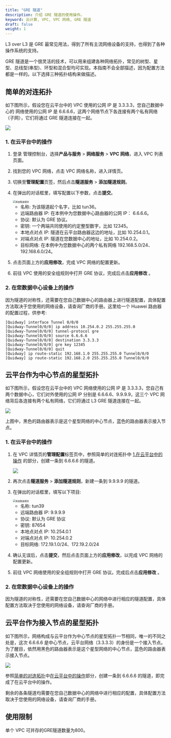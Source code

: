 ```yaml
---
title: "GRE 隧道"
description: 介绍 GRE 隧道的使用操作。
keyword: 云计算, VPC, VPC 网络, GRE 隧道
draft: false
weight: 1
---
```




L3 over L3 是 GRE 最常见用法，得到了所有主流网络设备的支持，也得到了各种操作系统的支持。

GRE 隧道是一个很灵活的技术，可以用来组建各种网络拓扑，常见的树型、星型、总线型(串型)、环型和混合型均可实现。本指南不会全部描述，因为配置方法都是一样的。以下选择三种拓扑结构来做描述。

## 简单的对连拓扑

如下图所示，假设您在云平台中的 VPC 使用的公网 IP 是 3.3.3.3，您自己数据中心的 网络使用的公网 IP 是 6.6.6.6，这两个网络节点下各连接有两个私有网络（子网），它们将通过 GRE 隧道连接在一起。

![](../../_images/gre_l3_p2p.gif)

### 1. 在云平台中的操作

1. 登录 管理控制台，选择**产品与服务** > **网络服务** > **VPC 网络**，进入 VPC 列表页面。

2. 找到您的 VPC 网络，点击 VPC 网络名称，进入详情页。

3. 切换至**管理配置**页签，然后点击**隧道服务** > **添加隧道规则**。

4. 在弹出的对话框里，填写配置以下参数，点击**提交**。

   <img src="../../_images/gre_l3_add_static.png" alt="添加隧道规则" style="zoom:50%;" />

   * 名称: 为该隧道起个名字，比如 tun36。
   * 远端路由器 IP: 在本例中为您数据中心路由器的公网 IP： 6.6.6.6。
   * 协议: 默认为 GRE 协议。
   * 密钥: 一个两端共同使用的约定整型数字，比如 12345。
   * 本地点对点 IP: 隧道在云平台路由器这边的地址，比如 10.254.0.1。
   * 对端点对点 IP: 隧道在您数据中心的地址，比如 10.254.0.2。
   * 目标网络: 在本例中为您数据中心的两个私有网络 192.168.5.0/24、192.168.6.0/24。

   

5. 点击页面上方的**应用修改**，完成 VPC 网络的配置更新。

6. 前往 VPC 使用的安全组规则中打开 GRE 协议，完成后点击**应用修改** 。

### 2. 在您数据中心设备上的操作

因为隧道的对称性，还需要在您自己数据中心的路由器上进行隧道配置，具体配置方法取决于您使用的网络设备，请查询厂商的手册。这里给一个 Huawei 路由器的配置过程，供参考:

```
[Quidway] interface Tunnel 0/0/0
[Quidway-Tunnel0/0/0] ip address 10.254.0.2 255.255.255.0
[Quidway-Tunnel0/0/0] tunnel-protocol gre
[Quidway-Tunnel0/0/0] source 6.6.6.6
[Quidway-Tunnel0/0/0] destination 3.3.3.3
[Quidway-Tunnel0/0/0] gre key 12345
[Quidway-Tunnel0/0/0] quit
[Quidway] ip route-static 192.168.1.0 255.255.255.0 Tunnel0/0/0
[Quidway] ip route-static 192.168.2.0 255.255.255.0 Tunnel0/0/0
```

## 云平台作为中心节点的星型拓扑

如下图所示，假设您在云平台中的 VPC 网络使用的公网 IP 是 3.3.3.3，您自己有两个数据中心，它们对外使用的公网 IP 分别是 6.6.6.6、9.9.9.9，这三个 VPC 网络背后各连接有两个私有网络，它们将通过 L3 GRE 隧道连接在一起。

![](../../_images/gre_l3_star.gif)

上图中，黑色的路由器表示是这个星型网络的中心节点，蓝色的路由器表示接入节点。

### 1. 在云平台中的操作

1. 在 VPC 详情页的**管理配置**标签页中，参照简单的对连拓扑中 [1.在云平台中的操作](#1-在云平台中的操作) 的部分，创建一条到 6.6.6.6 的隧道。

   ![](../../_images/gre_l3_statics.png)

2. 再次点击**隧道服务** > **添加隧道规则**，新建一条到 9.9.9.9 的隧道。

3. 在弹出的对话框里，填写以下项目:

   <img src="../../_images/gre_l3_add_static_2.png" alt="添加隧道规则" style="zoom:50%;" />

   * 名称: tun39
   * 远端路由器 IP: 9.9.9.9
   * 协议: 默认为 GRE 协议
   * 密钥: 87654
   * 本地点对点 IP: 10.254.0.1
   * 对端点对点 IP: 10.254.0.2
   * 目标网络: 172.19.1.0/24、172.19.2.0/24

4. 确认无误后，点击**提交**，然后点击页面上方的**应用修改**，以完成 VPC 网络的配置更新。

5. 前往 VPC 网络使用的安全组规则中打开 GRE 协议。完成后点击**应用修改** 。

### 2. 在您数据中心设备上的操作

因为隧道的对称性，还需要在您自己数据中心的网络中进行相应的隧道配置，具体配置方法取决于您使用的网络设备，请查询厂商的手册。

## 云平台作为接入节点的星型拓扑

如下图所示，网络构成与云平台作为中心节点的星型拓扑一节相同，唯一的不同之处是，这次 6.6.6.6 是中心节点，云平台网络（3.3.3.3）的身份是一个接入节点。为了醒目，依然用黑色的路由器表示是这个星型网络的中心节点，蓝色的路由器表示接入节点。

![](../../_images/gre_l3_star_2.gif)

参照[简单的对连拓扑](#简单的对连拓扑)中[在云平台中的操作](#1-在云平台中的操作)部分，创建一条到 6.6.6.6 的隧道，即完成了在云平台中的操作。

剩余的各条隧道均需要在您自己数据中心的网络中进行相应的配置，具体配置方法取决于您使用的网络设备，请查询厂商的手册。

## 使用限制

单个 VPC 可并存的GRE隧道数量为800。

